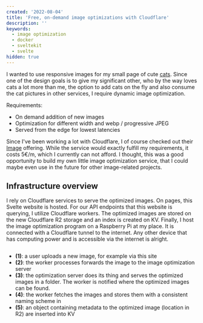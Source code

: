```yaml
---
created: '2022-08-04'
title: 'Free, on-demand image optimizations with Cloudflare'
description: ''
keywords:
  - image optimization
  - docker
  - sveltekit
  - svelte
hidden: true
---
```


<script>
import architecture from "./_architecture.png?default"
import Image from "$components/Image.svelte"
</script>

I wanted to use responsive images for my small page of cute [cats](/cat). Since
one of the design goals is to give my significant other, who by the way loves
cats a lot more than me, the option to add cats on the fly and also consume the
cat pictures in other services, I require dynamic image optimization.

Requirements:

- On demand addition of new images
- Optimization for different width and webp / progressive JPEG
- Served from the edge for lowest latencies

Since I've been working a lot with Cloudflare, I of course checked out their
[Image](https://developers.cloudflare.com/images/cloudflare-images/) offering.
While the service would exactly fulfill my requirements, it costs 5€/m, which I
currently can not afford. I thought, this was a good opportunity to build my own
little image optimization service, that I could maybe even use in the future for
other image-related projects.

## Infrastructure overview

I rely on Cloudflare services to serve the optimized images. On pages, this
Svelte website is hosted. For our API endpoints that this website is querying, I
utilize Cloudflare workers. The optimized images are stored on the new
Cloudflare R2 storage and an index is created on KV. Finally, I host the image
optimization program on a Raspberry Pi at my place. It is connected with a
Cloudflare tunnel to the internet. Any other device that has computing power and
is accessible via the internet is alright.

<Image meta={architecture} />

- **(1)**: a user uploads a new image, for example via this site
- **(2)**: the worker processes forwards the image to the image optimization server
- **(3)**: the optimization server does its thing and serves the optimized
  images in a folder. The worker is notified where the optimized images can be found.
- **(4)**: the worker fetches the images and stores them with a consistent naming scheme in
- **(5)**: an object containing metadata to the optimized image (location in R2) are inserted into KV
